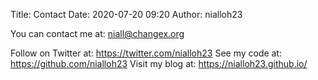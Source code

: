 Title: Contact
Date: 2020-07-20 09:20
Author: nialloh23

You can contact me at: niall@changex.org

Follow on Twitter at: https://twitter.com/nialloh23
See my code at: https://github.com/nialloh23
Visit my blog at: https://nialloh23.github.io/